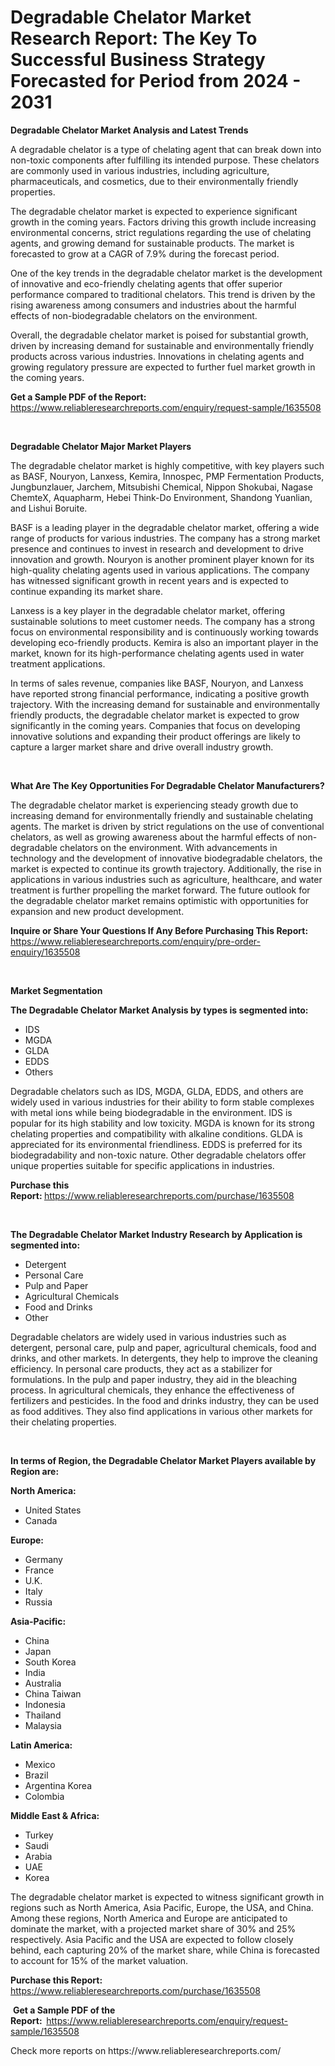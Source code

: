 <p><h1>Degradable Chelator Market Research Report: The Key To Successful Business Strategy Forecasted for Period from 2024 - 2031</h1></p><p><strong>Degradable Chelator Market Analysis and Latest Trends</strong></p>
<p><p>A degradable chelator is a type of chelating agent that can break down into non-toxic components after fulfilling its intended purpose. These chelators are commonly used in various industries, including agriculture, pharmaceuticals, and cosmetics, due to their environmentally friendly properties.</p><p>The degradable chelator market is expected to experience significant growth in the coming years. Factors driving this growth include increasing environmental concerns, strict regulations regarding the use of chelating agents, and growing demand for sustainable products. The market is forecasted to grow at a CAGR of 7.9% during the forecast period.</p><p>One of the key trends in the degradable chelator market is the development of innovative and eco-friendly chelating agents that offer superior performance compared to traditional chelators. This trend is driven by the rising awareness among consumers and industries about the harmful effects of non-biodegradable chelators on the environment.</p><p>Overall, the degradable chelator market is poised for substantial growth, driven by increasing demand for sustainable and environmentally friendly products across various industries. Innovations in chelating agents and growing regulatory pressure are expected to further fuel market growth in the coming years.</p></p>
<p><strong>Get a Sample PDF of the Report:&nbsp;</strong> <a href="https://www.reliableresearchreports.com/enquiry/request-sample/1635508">https://www.reliableresearchreports.com/enquiry/request-sample/1635508</a></p>
<p>&nbsp;</p>
<p><strong>Degradable Chelator Major Market Players</strong></p>
<p><p>The degradable chelator market is highly competitive, with key players such as BASF, Nouryon, Lanxess, Kemira, Innospec, PMP Fermentation Products, Jungbunzlauer, Jarchem, Mitsubishi Chemical, Nippon Shokubai, Nagase ChemteX, Aquapharm, Hebei Think-Do Environment, Shandong Yuanlian, and Lishui Boruite. </p><p>BASF is a leading player in the degradable chelator market, offering a wide range of products for various industries. The company has a strong market presence and continues to invest in research and development to drive innovation and growth. Nouryon is another prominent player known for its high-quality chelating agents used in various applications. The company has witnessed significant growth in recent years and is expected to continue expanding its market share.</p><p>Lanxess is a key player in the degradable chelator market, offering sustainable solutions to meet customer needs. The company has a strong focus on environmental responsibility and is continuously working towards developing eco-friendly products. Kemira is also an important player in the market, known for its high-performance chelating agents used in water treatment applications.</p><p>In terms of sales revenue, companies like BASF, Nouryon, and Lanxess have reported strong financial performance, indicating a positive growth trajectory. With the increasing demand for sustainable and environmentally friendly products, the degradable chelator market is expected to grow significantly in the coming years. Companies that focus on developing innovative solutions and expanding their product offerings are likely to capture a larger market share and drive overall industry growth.</p></p>
<p>&nbsp;</p>
<p><strong>What Are The Key Opportunities For Degradable Chelator Manufacturers?</strong></p>
<p><p>The degradable chelator market is experiencing steady growth due to increasing demand for environmentally friendly and sustainable chelating agents. The market is driven by strict regulations on the use of conventional chelators, as well as growing awareness about the harmful effects of non-degradable chelators on the environment. With advancements in technology and the development of innovative biodegradable chelators, the market is expected to continue its growth trajectory. Additionally, the rise in applications in various industries such as agriculture, healthcare, and water treatment is further propelling the market forward. The future outlook for the degradable chelator market remains optimistic with opportunities for expansion and new product development.</p></p>
<p><strong>Inquire or Share Your Questions If Any Before Purchasing This Report:</strong> <a href="https://www.reliableresearchreports.com/enquiry/pre-order-enquiry/1635508">https://www.reliableresearchreports.com/enquiry/pre-order-enquiry/1635508</a></p>
<p>&nbsp;</p>
<p><strong>Market Segmentation</strong></p>
<p><strong>The Degradable Chelator Market Analysis by types is segmented into:</strong></p>
<p><ul><li>IDS</li><li>MGDA</li><li>GLDA</li><li>EDDS</li><li>Others</li></ul></p>
<p><p>Degradable chelators such as IDS, MGDA, GLDA, EDDS, and others are widely used in various industries for their ability to form stable complexes with metal ions while being biodegradable in the environment. IDS is popular for its high stability and low toxicity. MGDA is known for its strong chelating properties and compatibility with alkaline conditions. GLDA is appreciated for its environmental friendliness. EDDS is preferred for its biodegradability and non-toxic nature. Other degradable chelators offer unique properties suitable for specific applications in industries.</p></p>
<p><strong>Purchase this Report:&nbsp;</strong><a href="https://www.reliableresearchreports.com/purchase/1635508">https://www.reliableresearchreports.com/purchase/1635508</a></p>
<p>&nbsp;</p>
<p><strong>The Degradable Chelator Market Industry Research by Application is segmented into:</strong></p>
<p><ul><li>Detergent</li><li>Personal Care</li><li>Pulp and Paper</li><li>Agricultural Chemicals</li><li>Food and Drinks</li><li>Other</li></ul></p>
<p><p>Degradable chelators are widely used in various industries such as detergent, personal care, pulp and paper, agricultural chemicals, food and drinks, and other markets. In detergents, they help to improve the cleaning efficiency. In personal care products, they act as a stabilizer for formulations. In the pulp and paper industry, they aid in the bleaching process. In agricultural chemicals, they enhance the effectiveness of fertilizers and pesticides. In the food and drinks industry, they can be used as food additives. They also find applications in various other markets for their chelating properties.</p></p>
<p>&nbsp;</p>
<p><strong>In terms of Region, the Degradable Chelator Market Players available by Region are:</strong></p>
<p>
    <p> <strong> North America: </strong>
        <ul>
            <li>United States</li>
            <li>Canada</li>
        </ul>
        </p> 
    <p> <strong> Europe: </strong>
        <ul>
            <li>Germany</li>
            <li>France</li>
            <li>U.K.</li>
            <li>Italy</li>
            <li>Russia</li>
        </ul>
        </p> 
    <p> <strong> Asia-Pacific: </strong>
        <ul>
            <li>China</li>
            <li>Japan</li>
            <li>South Korea</li>
            <li>India</li>
            <li>Australia</li>
            <li>China Taiwan</li>
            <li>Indonesia</li>
            <li>Thailand</li>
            <li>Malaysia</li>
        </ul>
        </p> 
    <p> <strong> Latin America: </strong>
        <ul>
            <li>Mexico</li>
            <li>Brazil</li>
            <li>Argentina Korea</li>
            <li>Colombia</li>
        </ul>
        </p> 
    <p> <strong> Middle East & Africa: </strong>
        <ul>
            <li>Turkey</li>
            <li>Saudi</li>
            <li>Arabia</li>
            <li>UAE</li>
            <li>Korea</li>
        </ul>
    </p>
    </p>
<p><p>The degradable chelator market is expected to witness significant growth in regions such as North America, Asia Pacific, Europe, the USA, and China. Among these regions, North America and Europe are anticipated to dominate the market, with a projected market share of 30% and 25% respectively. Asia Pacific and the USA are expected to follow closely behind, each capturing 20% of the market share, while China is forecasted to account for 15% of the market valuation.</p></p>
<p><strong>Purchase this Report: </strong><a href="https://www.reliableresearchreports.com/purchase/1635508">https://www.reliableresearchreports.com/purchase/1635508</a></p>
<p>&nbsp;<strong>Get a Sample PDF of the Report:&nbsp;&nbsp;</strong><a href="https://www.reliableresearchreports.com/enquiry/request-sample/1635508">https://www.reliableresearchreports.com/enquiry/request-sample/1635508</a></p>
<p><strong></strong></p>
<p>Check more reports on https://www.reliableresearchreports.com/</p>